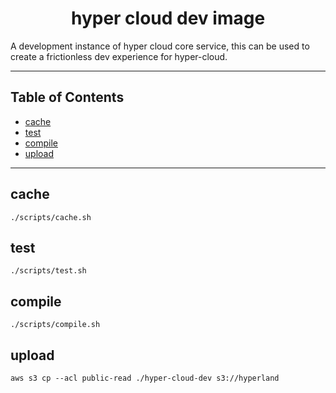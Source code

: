 <h1 align="center">hyper cloud dev image</h1>

A development instance of hyper cloud core service, this can be used to create a
frictionless dev experience for hyper-cloud.

---

## Table of Contents

- [cache](#cache)
- [test](#test)
- [compile](#compile)
- [upload](#upload)

---

## cache

```
./scripts/cache.sh
```

## test

```
./scripts/test.sh
```

## compile

```
./scripts/compile.sh
```

## upload

```
aws s3 cp --acl public-read ./hyper-cloud-dev s3://hyperland
```
